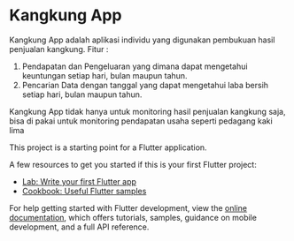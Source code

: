 # Kangkung App

Kangkung App adalah aplikasi individu yang digunakan pembukuan hasil penjualan kangkung.
Fitur : 
1. Pendapatan dan Pengeluaran yang dimana dapat mengetahui keuntungan setiap hari, bulan maupun tahun.
2. Pencarian Data dengan tanggal yang dapat mengetahui laba bersih setiap hari, bulan maupun tahun.

Kangkung App tidak hanya untuk monitoring hasil penjualan kangkung saja,
bisa di pakai untuk monitoring pendapatan usaha seperti pedagang kaki lima 

This project is a starting point for a Flutter application.

A few resources to get you started if this is your first Flutter project:

- [Lab: Write your first Flutter app](https://docs.flutter.dev/get-started/codelab)
- [Cookbook: Useful Flutter samples](https://docs.flutter.dev/cookbook)

For help getting started with Flutter development, view the
[online documentation](https://docs.flutter.dev/), which offers tutorials,
samples, guidance on mobile development, and a full API reference.
